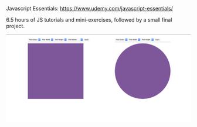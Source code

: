 Javascript Essentials:
https://www.udemy.com/javascript-essentials/


6.5 hours of JS tutorials and mini-exercises, followed by a small final project.

![Alt text](shapechanger.png "Final Project")
